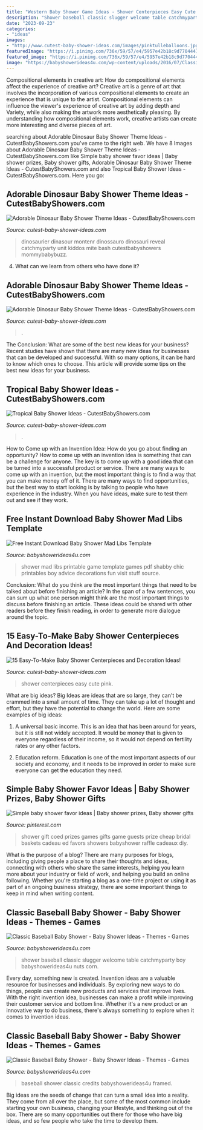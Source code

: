 ```yaml
---
title: "Western Baby Shower Game Ideas - Shower Centerpieces Easy Cute Pink"
description: "Shower baseball classic slugger welcome table catchmyparty boy babyshowerideas4u nuts corn"
date: "2023-09-23"
categories:
- "ideas"
images:
- "http://www.cutest-baby-shower-ideas.com/images/pinktulleballoons.jpg"
featuredImage: "https://i.pinimg.com/736x/59/57/e4/5957e42b18c9d770444165a194eddcf4.jpg"
featured_image: "https://i.pinimg.com/736x/59/57/e4/5957e42b18c9d770444165a194eddcf4.jpg"
image: "https://babyshowerideas4u.com/wp-content/uploads/2016/07/Classic-Baseball-Baby-Shower-Framed-Art.jpg"
---
```



Compositional elements in creative art: How do compositional elements affect the experience of creative art?
Creative art is a genre of art that involves the incorporation of various compositional elements to create an experience that is unique to the artist. Compositional elements can influence the viewer's experience of creative art by adding depth and Variety, while also making the artwork more aesthetically pleasing. By understanding how compositional elements work, creative artists can create more interesting and diverse pieces of art.

	

		
searching about Adorable Dinosaur Baby Shower Theme Ideas - CutestBabyShowers.com you've came to the right web. We have 8 Images about Adorable Dinosaur Baby Shower Theme Ideas - CutestBabyShowers.com like Simple baby shower favor ideas | Baby shower prizes, Baby shower gifts, Adorable Dinosaur Baby Shower Theme Ideas - CutestBabyShowers.com and also Tropical Baby Shower Ideas - CutestBabyShowers.com. Here you go:
		
    
## Adorable Dinosaur Baby Shower Theme Ideas - CutestBabyShowers.com

<img loading=lazy src="https://www.cutest-baby-shower-ideas.com/images/dinoeggs.jpg" onerror="this.onerror=null;this.src='https://tse3.mm.bing.net/th?id=OIP.GdtfsgwAS1CghRW0a9cqHwHaLG&amp;pid=15.1';" alt="Adorable Dinosaur Baby Shower Theme Ideas - CutestBabyShowers.com">

_Source: cutest-baby-shower-ideas.com_

>dinosaurier dinasour montenr dinossauro dinosauri reveal catchmyparty unit kiddos mite bash cutestbabyshowers mommybabybuzz. 

	

4) What can we learn from others who have done it?

    
## Adorable Dinosaur Baby Shower Theme Ideas - CutestBabyShowers.com

<img loading=lazy src="https://www.cutest-baby-shower-ideas.com/images/dinosaurbabyshowerdecor.jpg" onerror="this.onerror=null;this.src='https://tse1.mm.bing.net/th?id=OIP.B6zo3k43xERcbbo2qeJqugHaJ4&amp;pid=15.1';" alt="Adorable Dinosaur Baby Shower Theme Ideas - CutestBabyShowers.com">

_Source: cutest-baby-shower-ideas.com_

>. 

	

The Conclusion: What are some of the best new ideas for your business?
Recent studies have shown that there are many new ideas for businesses that can be developed and successful. With so many options, it can be hard to know which ones to choose. This article will provide some tips on the best new ideas for your business.

    
## Tropical Baby Shower Ideas - CutestBabyShowers.com

<img loading=lazy src="https://www.cutest-baby-shower-ideas.com/images/palmtreeflowervase.jpg" onerror="this.onerror=null;this.src='https://tse2.mm.bing.net/th?id=OIP.XgR090O2T7ZfglB0LMkZmAHaLH&amp;pid=15.1';" alt="Tropical Baby Shower Ideas - CutestBabyShowers.com">

_Source: cutest-baby-shower-ideas.com_

>. 

	

How to Come up with an Invention Idea: How do you go about finding an opportunity?
How to come up with an invention idea is something that can be a challenge for anyone. The key is to come up with a good idea that can be turned into a successful product or service. There are many ways to come up with an invention, but the most important thing is to find a way that you can make money off of it. There are many ways to find opportunities, but the best way to start looking is by talking to people who have experience in the industry. When you have ideas, make sure to test them out and see if they work.

    
## Free Instant Download Baby Shower Mad Libs Template

<img loading=lazy src="https://babyshowerideas4u.com/wp-content/uploads/2015/03/free-printable-baby-shower-game-mad-libs-shabby-chic.jpg" onerror="this.onerror=null;this.src='https://tse1.mm.bing.net/th?id=OIP.rsd8hVg7uAkk8Cc21jAVqwHaKX&amp;pid=15.1';" alt="Free Instant Download Baby Shower Mad Libs Template">

_Source: babyshowerideas4u.com_

>shower mad libs printable game template games pdf shabby chic printables boy advice decorations fun visit stuff source. 

	

Conclusion: What do you think are the most important things that need to be talked about before finishing an article?
In the span of a few sentences, you can sum up what one person might think are the most important things to discuss before finishing an article. These ideas could be shared with other readers before they finish reading, in order to generate more dialogue around the topic.

    
## 15 Easy-To-Make Baby Shower Centerpieces And Decoration Ideas!

<img loading=lazy src="http://www.cutest-baby-shower-ideas.com/images/pinktulleballoons.jpg" onerror="this.onerror=null;this.src='https://tse2.mm.bing.net/th?id=OIP.Z41v-NOSXYgjg_Iy4a4iiAHaHa&amp;pid=15.1';" alt="15 Easy-To-Make Baby Shower Centerpieces and Decoration Ideas!">

_Source: cutest-baby-shower-ideas.com_

>shower centerpieces easy cute pink. 

	

What are big ideas?
Big Ideas are ideas that are so large, they can't be crammed into a small amount of time. They can take up a lot of thought and effort, but they have the potential to change the world. Here are some examples of big ideas:
1. A universal basic income. This is an idea that has been around for years, but it is still not widely accepted. It would be money that is given to everyone regardless of their income, so it would not depend on fertility rates or any other factors.

2. Education reform. Education is one of the most important aspects of our society and economy, and it needs to be improved in order to make sure everyone can get the education they need.

    
## Simple Baby Shower Favor Ideas | Baby Shower Prizes, Baby Shower Gifts

<img loading=lazy src="https://i.pinimg.com/736x/59/57/e4/5957e42b18c9d770444165a194eddcf4.jpg" onerror="this.onerror=null;this.src='https://tse3.mm.bing.net/th?id=OIP.FB8Fy3bT-14ztjZ1Fo7FbQHaJ4&amp;pid=15.1';" alt="Simple baby shower favor ideas | Baby shower prizes, Baby shower gifts">

_Source: pinterest.com_

>shower gift coed prizes games gifts game guests prize cheap bridal baskets cadeau ed favors showers babyshower raffle cadeaux diy. 

	

What is the purpose of a blog?
There are many purposes for blogs, including giving people a place to share their thoughts and ideas, connecting with others who share the same interests, helping you learn more about your industry or field of work, and helping you build an online following. Whether you're starting a blog as a one-time project or using it as part of an ongoing business strategy, there are some important things to keep in mind when writing content.

    
## Classic Baseball Baby Shower - Baby Shower Ideas - Themes - Games

<img loading=lazy src="https://babyshowerideas4u.com/wp-content/uploads/2016/07/Classic-Baseball-Baby-Shower-Corn-Nuts.jpg" onerror="this.onerror=null;this.src='https://tse3.mm.bing.net/th?id=OIP.H43qLGwwvfdW8Q2m0vgc0QHaJ4&amp;pid=15.1';" alt="Classic Baseball Baby Shower - Baby Shower Ideas - Themes - Games">

_Source: babyshowerideas4u.com_

>shower baseball classic slugger welcome table catchmyparty boy babyshowerideas4u nuts corn. 

	

Every day, something new is created. Invention ideas are a valuable resource for businesses and individuals. By exploring new ways to do things, people can create new products and services that improve lives. With the right invention idea, businesses can make a profit while improving their customer service and bottom line. Whether it's a new product or an innovative way to do business, there's always something to explore when it comes to invention ideas.

    
## Classic Baseball Baby Shower - Baby Shower Ideas - Themes - Games

<img loading=lazy src="https://babyshowerideas4u.com/wp-content/uploads/2016/07/Classic-Baseball-Baby-Shower-Framed-Art.jpg" onerror="this.onerror=null;this.src='https://tse2.mm.bing.net/th?id=OIP.J-Yo3kGCFebgIMvLxClG_AHaJ4&amp;pid=15.1';" alt="Classic Baseball Baby Shower - Baby Shower Ideas - Themes - Games">

_Source: babyshowerideas4u.com_

>baseball shower classic credits babyshowerideas4u framed. 

	

Big ideas are the seeds of change that can turn a small idea into a reality. They come from all over the place, but some of the most common include starting your own business, changing your lifestyle, and thinking out of the box. There are so many opportunities out there for those who have big ideas, and so few people who take the time to develop them.

